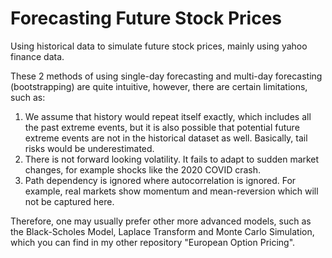 # Forecasting Future Stock Prices
Using historical data to simulate future stock prices, mainly using yahoo finance data. 

These 2 methods of using single-day forecasting and multi-day forecasting (bootstrapping) are quite intuitive, however, there are certain limitations, such as:

1. We assume that history would repeat itself exactly, which includes all the past extreme events, but it is also possible that potential future extreme events are not in the historical dataset as well. Basically, tail risks would be underestimated.
2. There is not forward looking volatility. It fails to adapt to sudden market changes, for example shocks like the 2020 COVID crash.
3. Path dependency is ignored where autocorrelation is ignored. For example, real markets show momentum and mean-reversion which will not be captured here. 

Therefore, one may usually prefer other more advanced models, such as the Black-Scholes Model, Laplace Transform and Monte Carlo Simulation, which you can find in my other repository "European Option Pricing". 
